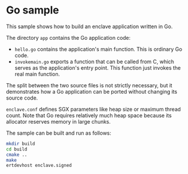 # Go sample
This sample shows how to build an enclave application written in Go.

The directory `app` contains the Go application code:
* `hello.go` contains the application's main function. This is ordinary Go code.
* `invokemain.go` exports a function that can be called from C, which serves as the application's entry point. This function just invokes the real main function.

The split between the two source files is not strictly necessary, but it demonstrates how a Go application can be ported without changing its source code.

`enclave.conf` defines SGX parameters like heap size or maximum thread count. Note that Go requires relatively much heap space because its allocator reserves memory in large chunks.

The sample can be built and run as follows:
```sh
mkdir build
cd build
cmake ..
make
ertdevhost enclave.signed
```
